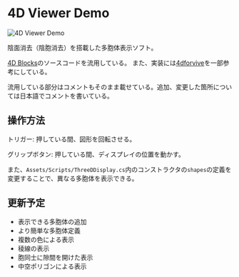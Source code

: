 ﻿# 4D Viewer Demo

![4D Viewer Demo](https://gyazo.com/84cf5137b8543312921756f57a6d8cb2.jpg)

陰面消去（陰胞消去）を搭載した多胞体表示ソフト。

[4D Blocks](http://www.urticator.net/blocks/v6/index.html)のソースコードを流用している。
また、実装には[4dforvive](https://github.com/leo92613/4dforvive)を一部参考にしている。

流用している部分はコメントもそのまま載せている。追加、変更した箇所については日本語でコメントを書いている。

## 操作方法
トリガー: 押している間、図形を回転させる。

グリップボタン: 押している間、ディスプレイの位置を動かす。

また、`Assets/Scripts/ThreeDDisplay.cs`内のコンストラクタの`shapes`の定義を変更することで、異なる多胞体を表示できる。

## 更新予定
- 表示できる多胞体の追加
- より簡単な多胞体定義
- 複数の色による表示
- 稜線の表示
- 胞同士に隙間を開けた表示
- 中空ポリゴンによる表示
